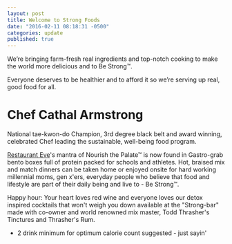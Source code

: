 ```yaml
---
layout: post
title: Welcome to Strong Foods
date: "2016-02-11 08:18:31 -0500"
categories: update
published: true
---
```


We’re bringing farm-fresh real ingredients and top-notch cooking to make the world more delicious and to Be Strong™.

Everyone deserves to be healthier and to afford it so we’re serving up real, good food for all. 

# Chef Cathal Armstrong 
National tae-kwon-do Champion,  3rd degree black belt and award winning, celebrated Chef leading the sustainable, well-being food program. 

[Restaurant Eve](http://restauranteve.com "Restaurant Eve")'s mantra of Nourish the Palate™ is now found in Gastro-grab bento boxes full of protein packed for schools and athletes. Hot, braised mix and match dinners can be taken home or enjoyed onsite for hard working millennial moms, gen x'ers, everyday people who believe that food and lifestyle are part of their daily being and live to - Be Strong™.

Happy hour: Your heart loves red wine and everyone loves our detox inspired cocktails that won't weigh you down available at the "Strong-bar" made with co-owner and world renowned mix master, Todd Thrasher's Tinctures and Thrasher's Rum. 
- 2 drink minimum for optimum calorie count suggested - just sayin'
